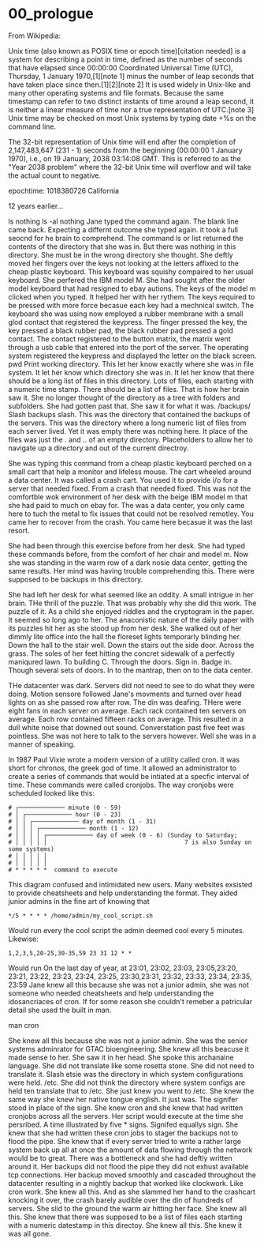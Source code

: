 # 00_prologue
From Wikipedia:

Unix time (also known as POSIX time or epoch time)[citation needed] is a system for describing a point in time, defined as the number of seconds that have elapsed since 00:00:00 Coordinated Universal Time (UTC), Thursday, 1 January 1970,[1][note 1] minus the number of leap seconds that have taken place since then.[1][2][note 2] It is used widely in Unix-like and many other operating systems and file formats. Because the same timestamp can refer to two distinct instants of time around a leap second, it is neither a linear measure of time nor a true representation of UTC.[note 3] Unix time may be checked on most Unix systems by typing date +%s on the command line.

The 32-bit representation of Unix time will end after the completion of 2,147,483,647 (231 - 1) seconds from the beginning (00:00:00 1 January 1970), i.e., on 19 January, 2038 03:14:08 GMT. This is referred to as the "Year 2038 problem" where the 32-bit Unix time will overflow and will take the actual count to negative.


epochtime: 1018380726 California

12 years earlier...

ls
nothing
ls -al
nothing
Jane typed the command again. The blank line came back. Expecting a differnt outcome she typed again. it took a full seocnd for he brain to comprehend. The command ls or list returned the contents of the directory that she was in. But there was nothing in this directory. She must be in the wrong directory she thought. She deftly moved her fingers over the keys not looking at the letters affixed to the cheap plastic keyboard. This keyboard was squishy compaired to her usual keyboard. She perfered the IBM model M. She had sought after the older model keyboard that had resigned to ebay autions. The keys of the model m clicked when you typed. It helped her with her rythem. The keys required to be pressed with more force becasue each key had a mechnical switch. The keyboard she was using now employed a rubber membrane with a small glod contact that registered the keypress. The finger pressed the key, the key pressed a black rubber pad, the black rubber pad pressed a gold contact. The contact registered to the button matrix, the matrix went through a usb cable that entered into the port of the server. The operating system registered the keypress and displayed the letter on the black screen.
pwd
Print working directory. This let her know exactly where she was in file system. It let her know which directory she was in. It let her know that there should be a long list of files in this directory. Lots of files, each starting with a numeric time stamp. There should be a list of files. That is how her brain saw it. She no longer thought of the directory as a tree with folders and subfolders. She had gotten past that. She saw it for what it was.
/backups/
Slash backups slash. This was the directory that contained the backups of the servers. This was the directory where a long numeric list of files from each server lived. Yet it was empty there was nothing here. It place of the files was just the . and .. of an empty directory. Placeholders to allow her to navigate up a directory and out of the current directroy.

She was typing this command from a cheap plastic keyboard perched on a small cart that help a monitor and lifeless mouse. The cart wheeled around a data center. It was called a crash cart. You used it to provide i/o for a server that needed fixed. From a crash that needed fixed. This was not the comfortble wok environment of her desk with the beige IBM model m that she had paid to much on ebay for. The was a data center, you only came here to tuch the metal to fix issues that could not be resolved remotley. You came her to recover from the crash. You came here becasue it was the last resort.



She had been through this exercise before from her desk. She had typed these commands before, from the comfort of her chair and model m. Now she was standing in the warm row of a dark nosie data center, getting the same results. Her mind was having trouble comprehending this. There were supposed to be backups in this directory.

She had left her desk for what seemed like an oddity. A small intrigue in her brain. THe thrill of the puzzle. That was probably why she did this work. The puzzle of it. As a child she enjoyed riddles and the cryptogram in the paper. It seemed so long ago to her. The anaconistic nature of the daily paper with its puzzles hit her as she stood up from her desk. She walked out of her dimmly lite office into the hall the floreset lights temporarly blinding her. Down the hall to the stair well. Down the stairs out the side door. Across the grass. The soles of her feet hitting the concret sidewalk of a perfectly maniqured lawn. To building C. Through the doors. Sign in. Badge in. Though several sets of doors. In to the mantrap, then on to the data center.

THe datacenter was dark. Servers did not need to see to do what they were doing. Motion sensore followed Jane's movments and turned over head lights on as she passed row after row. The din was deafing. THere were eight fans in each server on average. Each rack contained ten servers on average. Each row contained fifteen racks on average. This resulted in a dull white noise that downed out sound. Converstation past five feet was pointless. She was not here to talk to the servers however. Well she was in a manner of speaking.  

In 1987 Paul Vixie wrote a modern version of a utility called cron. It was short for chronos, the greek god of time. It allowed an administrator to create a series of commands that would be intiated at a specfic interval of time. These commands were called cronjobs. The way cronjobs were scheduled looked like this:
```
# ┌───────────── minute (0 - 59)
# │ ┌───────────── hour (0 - 23)
# │ │ ┌───────────── day of month (1 - 31)
# │ │ │ ┌───────────── month (1 - 12)
# │ │ │ │ ┌───────────── day of week (0 - 6) (Sunday to Saturday;
# │ │ │ │ │                                       7 is also Sunday on some systems)
# │ │ │ │ │
# │ │ │ │ │
# * * * * *  command to execute
```
This diagram confused and intimidated new users. Many websites exsisted to provide cheatsheets and help understanding the format. They aided junior admins in the fine art of knowing that
```
*/5 * * * * /home/admin/my_cool_script.sh
```
Would run every the cool script the admin deemed cool every 5 minutes. Likewise:
```
1,2,3,5,20-25,30-35,59 23 31 12 * *
```
Would run On the  last day of year, at 23:01, 23:02, 23:03, 23:05,23:20, 23:21, 23:22, 23:23, 23:24, 23:25, 23:30,23:31, 23:32, 23:33, 23:34, 23:35, 23:59
Jane knew all this because she was not a junior admin, she was not someone who needed cheatsheets and help understanding the idosancriaces of cron. If for some reason she couldn't remeber a patricular detail she used the built in man.

man cron

She knew all this because she was not a junior admin. She was the senior systems adminrator for GTAC bioengineering. She knew all this beacuse it made sense to her. She saw it in her head. She spoke this archanaine language. She did not translate like some rosetta stone. She did not need to translate it. Slash etsie was the directory in which system configurations were held. /etc. She did not think the directory where system configs are held ten translate that to /etc. She just knew you went to /etc. She knew the same way she knew her native tongue english. It just was. The signifer stood in place of the sign. She knew cron and she knew that had written cronjobs across all the servers. Her script would execute at the time she persribed. A time illustrated by five * signs. Signifed equallys sign. She knew that she had written these cron jobs to stager the backups not to flood the pipe. She knew that if every server tried to write a rather large system back up all at once the amount of data flowing through the network would be to great. There was a bottleneck and she had deftly written around it. Her backups did not flood the pipe they did not exhust available tcp connections. Her backup moved smoothly and cascaded throughout the datacenter resulting in a nightly backup that worked like clockwork. Like cron work. She knew all this. And as she slammed her hand to the crashcart knocking it over, the crash barely audible over the din of hundreds of servers. She slid to the ground the warm air hitting her face. She knew all this. She knew that there was supposed to be a list of files each starting with a numeric datestamp in this directoy. She knew all this. She knew it was all gone.  
